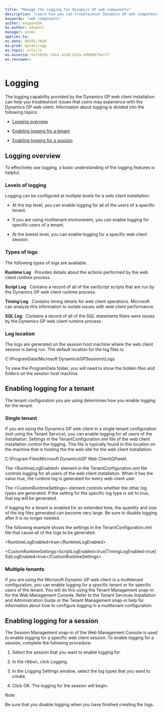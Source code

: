 ```yaml
---
title: "Manage the logging for Dynamics GP web components"
description: "Learn how you can troubleshoot Dynamics GP web components."
keywords: "web components"
author: edupont04
ms.author: edupont
manager: annbe
applies_to: 
ms.date: 09/05/2018
ms.prod: dynamicsgp
ms.topic: article
ms.assetid: 6efe635c-3de1-42e0-b23a-a9988979ef1f
ms.reviewer: 
---
```

<span id="_Toc498953343" class="anchor"></span>

# Logging

The logging capability provided by the Dynamics GP web client installation can help you troubleshoot issues that users may experience with the Dynamics GP web client. Information about logging is divided into the following topics:

-   [Logging overview](#logging-overview)  

-   [Enabling logging for a tenant](#enabling-logging-for-a-tenant)  

-   [Enabling logging for a session](#enabling-logging-for-a-session)  

## Logging overview

To effectively use logging, a basic understanding of the logging features is helpful.

### Levels of logging

Logging can be configured at multiple levels for a web client installation:

-   At the top level, you can enable logging for all of the users of a specific tenant.

-   If you are using multitenant environment, you can enable logging for specific users of a tenant.

-   At the lowest level, you can enable logging for a specific web client session.

### Types of logs

The following types of logs are available:

**Runtime Log**   Provides details about the actions performed by the web client runtime process.

**Script Log**   Contains a record of all of the sanScript scripts that are run by the Dynamics GP web client runtime process.

**Timing Log**   Contains timing details for web client operations. Microsoft can analyze this information to isolate issues with web client performance.

**SQL Log**   Contains a record of all of the SQL statements there were issues by the Dynamics GP web client runtime process.

### Log location

The logs are generated on the session host machine where the web client session is being run. The default location for the log files is:

C:\\ProgramData\\Microsoft Dynamics\\GPSessions\\Logs

To view the ProgramData folder, you will need to show the hidden files and folders on the session host machine.

## Enabling logging for a tenant

The tenant configuration you are using determines how you enable logging for the tenant.

### Single tenant

If you are using the Dynamics GP web client in a single tenant configuration (not using the Tenant Service), you can enable logging for all users of the installation. Settings in the TenantConfiguration.xml file of the web client installation control the logging. This file is typically found in this location on the machine that is hosting the the web site for the web client installation:

C:\\Program Files\\Microsoft Dynamics\\GP Web Client\\GPweb\\

The &lt;RuntimeLogEnabled&gt; element in the TenantConfiguration.xml file controls logging for all users of the web client installation. When it has the value true, the runtime log is generated for every web client user.

The &lt;CustomRuntimeSettings&gt; element controls whether the other log types are generated. If the setting for the specific log type is set to true, that log will be generated.

If logging for a tenant is enabled for an extended time, the quantity and size of the log files generated can become very large. Be sure to disable logging after it is no longer needed.

The following example shows the settings in the TenantConfiguration.xml file that cause all of the logs to be generated.

&lt;RuntimeLogEnabled&gt;true&lt;/RuntimeLogEnabled&gt;

&lt;CustomRuntimeSettings&gt;ScriptLogEnabled=true|TimingLogEnabled=true| SqlLogEnabled=true&lt;/CustomRuntimeSettings&gt;

### Multiple tenants

If you are using the Microsoft Dynamic GP web client in a multitenant configuration, you can enable logging for a specific tenant or for specific users of the tenant. You will do this using the Tenant Management snap-in for the Web Management Console. Refer to the Tenant Services Installation and Administration Guide or the Tenant Management snap-in help for information about how to configure logging in a multitenant configuration.

## Enabling logging for a session

The Session Management snap-in of the Web Management Console is used to enable logging for a specific web client session. To enable logging for a session, complete the following procedure:

1. Select the session that you want to enable logging for.

2. In the ribbon, click Logging.

3. In the Logging Settings window, select the log types that you want to create.

4. Click OK. The logging for the session will begin.

> [!NOTE]
> Be sure that you disable logging when you have finished creating the logs.  
